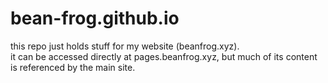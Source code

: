 # bean-frog.github.io
this repo just holds stuff for my website (beanfrog.xyz).  
it can be accessed directly at pages.beanfrog.xyz, but much of its content is referenced by the main site.
